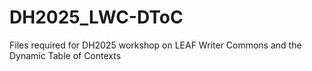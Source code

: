 # DH2025_LWC-DToC
Files required for DH2025 workshop on LEAF Writer Commons and the Dynamic Table of Contexts
